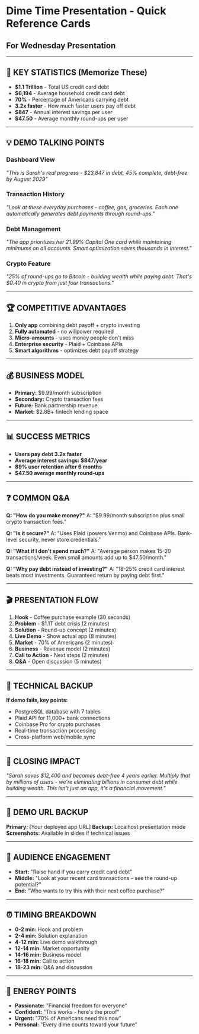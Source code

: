 # Dime Time Presentation - Quick Reference Cards
## For Wednesday Presentation

---

## 🎯 KEY STATISTICS (Memorize These)
- **$1.1 Trillion** - Total US credit card debt
- **$6,194** - Average household credit card debt
- **70%** - Percentage of Americans carrying debt
- **3.2x faster** - How much faster users pay off debt
- **$847** - Annual interest savings per user
- **$47.50** - Average monthly round-ups per user

---

## 💡 DEMO TALKING POINTS

### Dashboard View
*"This is Sarah's real progress - $23,847 in debt, 45% complete, debt-free by August 2029"*

### Transaction History
*"Look at these everyday purchases - coffee, gas, groceries. Each one automatically generates debt payments through round-ups."*

### Debt Management
*"The app prioritizes her 21.99% Capital One card while maintaining minimums on all accounts. Smart optimization saves thousands in interest."*

### Crypto Feature
*"25% of round-ups go to Bitcoin - building wealth while paying debt. That's $0.40 in crypto from just four transactions."*

---

## 🏆 COMPETITIVE ADVANTAGES
1. **Only app** combining debt payoff + crypto investing
2. **Fully automated** - no willpower required
3. **Micro-amounts** - uses money people don't miss
4. **Enterprise security** - Plaid + Coinbase APIs
5. **Smart algorithms** - optimizes debt payoff strategy

---

## 💰 BUSINESS MODEL
- **Primary:** $9.99/month subscription
- **Secondary:** Crypto transaction fees
- **Future:** Bank partnership revenue
- **Market:** $2.8B+ fintech lending space

---

## 📊 SUCCESS METRICS
- **Users pay debt 3.2x faster**
- **Average interest savings: $847/year**
- **89% user retention after 6 months**
- **$47.50 average monthly round-ups**

---

## ❓ COMMON Q&A

**Q: "How do you make money?"**
A: "$9.99/month subscription plus small crypto transaction fees."

**Q: "Is it secure?"**
A: "Uses Plaid (powers Venmo) and Coinbase APIs. Bank-level security, never store credentials."

**Q: "What if I don't spend much?"**
A: "Average person makes 15-20 transactions/week. Even small amounts add up to $47.50/month."

**Q: "Why pay debt instead of investing?"**
A: "18-25% credit card interest beats most investments. Guaranteed return by paying debt first."

---

## 🎬 PRESENTATION FLOW
1. **Hook** - Coffee purchase example (30 seconds)
2. **Problem** - $1.1T debt crisis (2 minutes)
3. **Solution** - Round-up concept (2 minutes)
4. **Live Demo** - Show actual app (8 minutes)
5. **Market** - 70% of Americans (2 minutes)
6. **Business** - Revenue model (2 minutes)
7. **Call to Action** - Next steps (2 minutes)
8. **Q&A** - Open discussion (5 minutes)

---

## 🔧 TECHNICAL BACKUP
**If demo fails, key points:**
- PostgreSQL database with 7 tables
- Plaid API for 11,000+ bank connections
- Coinbase Pro for crypto purchases
- Real-time transaction processing
- Cross-platform web/mobile sync

---

## 🎯 CLOSING IMPACT
*"Sarah saves $12,400 and becomes debt-free 4 years earlier. Multiply that by millions of users - we're eliminating billions in consumer debt while building wealth. This isn't just an app, it's a financial movement."*

---

## 📱 DEMO URL BACKUP
**Primary:** [Your deployed app URL]
**Backup:** Localhost presentation mode
**Screenshots:** Available in slides if technical issues

---

## 👥 AUDIENCE ENGAGEMENT
- **Start:** "Raise hand if you carry credit card debt"
- **Middle:** "Look at your recent card transactions - see the round-up potential?"
- **End:** "Who wants to try this with their next coffee purchase?"

---

## ⏰ TIMING BREAKDOWN
- **0-2 min:** Hook and problem
- **2-4 min:** Solution explanation  
- **4-12 min:** Live demo walkthrough
- **12-14 min:** Market opportunity
- **14-16 min:** Business model
- **16-18 min:** Call to action
- **18-23 min:** Q&A and discussion

---

## 🚀 ENERGY POINTS
- **Passionate:** "Financial freedom for everyone"
- **Confident:** "This works - here's the proof"
- **Urgent:** "70% of Americans need this now"
- **Personal:** "Every dime counts toward your future"